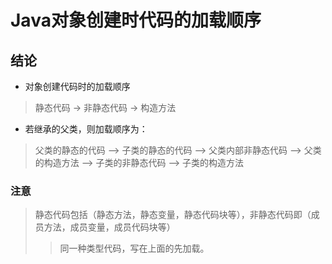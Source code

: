 # Java对象创建时代码的加载顺序
## 结论
* 对象创建代码时的加载顺序
> 静态代码 -> 非静态代码 -> 构造方法
* 若继承的父类，则加载顺序为：
> 父类的静态的代码 --> 子类的静态的代码 --> 父类内部非静态代码 --> 父类的构造方法 --> 子类的非静态代码 --> 子类的构造方法
### 注意
>静态代码包括（静态方法，静态变量，静态代码块等），非静态代码即（成员方法，成员变量，成员代码块等）
>>同一种类型代码，写在上面的先加载。
